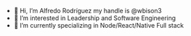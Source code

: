 - 👋 Hi, I’m Alfredo Rodríguez my handle is @wbison3
- 👀 I’m interested in Leadership and Software Engineering
- 🌱 I’m currently specializing in Node/React/Native Full stack


<!---
wbison3/wbison3 is a ✨ special ✨ repository because its `README.md` (this file) appears on your GitHub profile.
You can click the Preview link to take a look at your changes.
--->
